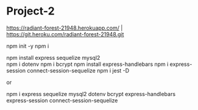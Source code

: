 # Project-2

https://radiant-forest-21948.herokuapp.com/ | https://git.heroku.com/radiant-forest-21948.git

npm init -y
npm i

npm install express sequelize mysql2    
npm i dotenv
npm i bcrypt
npm install express-handlebars
npm i express-session connect-session-sequelize
npm i jest -D

or

npm i express sequelize mysql2 dotenv bcrypt express-handlebars express-session connect-session-sequelize


